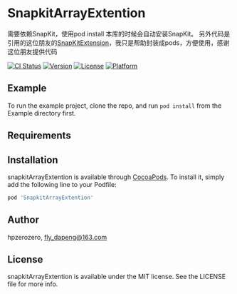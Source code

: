 # SnapkitArrayExtention
需要依赖SnapKit，使用pod install 本库的时候会自动安装SnapKit。
另外代码是引用的这位朋友的[SnapKitExtension](https://github.com/spicyShrimp/SnapKitExtension)，我只是帮助封装成pods，方便使用，感谢这位朋友提供代码

[![CI Status](https://img.shields.io/travis/hpzerozero/snapkitArrayExtention.svg?style=flat)](https://travis-ci.org/hpzerozero/snapkitArrayExtention)
[![Version](https://img.shields.io/cocoapods/v/snapkitArrayExtention.svg?style=flat)](https://cocoapods.org/pods/snapkitArrayExtention)
[![License](https://img.shields.io/cocoapods/l/snapkitArrayExtention.svg?style=flat)](https://cocoapods.org/pods/snapkitArrayExtention)
[![Platform](https://img.shields.io/cocoapods/p/snapkitArrayExtention.svg?style=flat)](https://cocoapods.org/pods/snapkitArrayExtention)

## Example

To run the example project, clone the repo, and run `pod install` from the Example directory first.

## Requirements

## Installation

snapkitArrayExtention is available through [CocoaPods](https://cocoapods.org). To install
it, simply add the following line to your Podfile:

```ruby
pod 'SnapkitArrayExtention'
```

## Author

hpzerozero, fly_dapeng@163.com

## License

snapkitArrayExtention is available under the MIT license. See the LICENSE file for more info.


